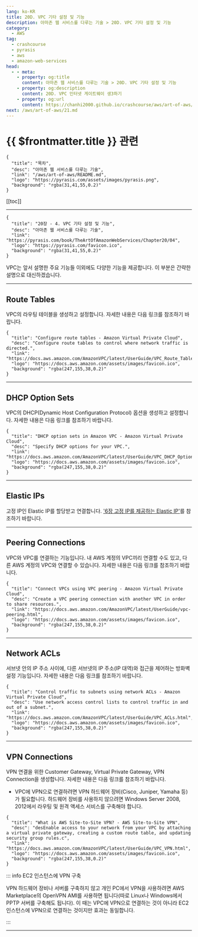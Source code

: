 ```yaml
---
lang: ko-KR
title: 20D. VPC 기타 설정 및 기능
description: 아마존 웹 서비스를 다루는 기술 > 20D. VPC 기타 설정 및 기능
category:
  - AWS
tag: 
  - crashcourse
  - pyrasis
  - aws 
  - amazon-web-services
head:
  - - meta:
    - property: og:title
      content: 아마존 웹 서비스를 다루는 기술 > 20D. VPC 기타 설정 및 기능
    - property: og:description
      content: 20D. VPC 인터넷 게이트웨이 생3하기
    - property: og:url
      content: https://chanhi2000.github.io/crashcourse/aws/art-of-aws/20D.html
next: /aws/art-of-aws/21.md
---
```


# {{ $frontmatter.title }} 관련

```component VPCard
{
  "title": "목차",
  "desc": "아마존 웹 서비스를 다루는 기술",
  "link": "/aws/art-of-aws/README.md",
  "logo": "https://pyrasis.com/assets/images/pyrasis.png",
  "background": "rgba(31,41,55,0.2)"
}
```

[[toc]]

---

```component VPCard
{
  "title": "20장 - 4. VPC 기타 설정 및 기능",
  "desc": "아마존 웹 서비스를 다루는 기술",
  "link": "https://pyrasis.com/book/TheArtOfAmazonWebServices/Chapter20/04",
  "logo": "https://pyrasis.com/favicon.ico",
  "background": "rgba(31,41,55,0.2)"
}
```

VPC는 앞서 설명한 주요 기능들 이외에도 다양한 기능을 제공합니다. 이 부분은 간략한 설명으로 대신하겠습니다.

---

## Route Tables

VPC의 라우팅 테이블을 생성하고 설정합니다. 자세한 내용은 다음 링크를 참조하기 바랍니다.

```component VPCard
{
  "title": "Configure route tables - Amazon Virtual Private Cloud",
  "desc": "Configure route tables to control where network traffic is directed.",
  "link": "https://docs.aws.amazon.com/AmazonVPC/latest/UserGuide/VPC_Route_Tables.html",
  "logo": "https://docs.aws.amazon.com/assets/images/favicon.ico",
  "background": "rgba(247,155,38,0.2)"
}
```

---

## DHCP Option Sets

VPC의 DHCP(Dynamic Host Configuration Protocol) 옵션을 생성하고 설정합니다. 자세한 내용은 다음 링크를 참조하기 바랍니다.<br>

```component VPCard
{
  "title": "DHCP option sets in Amazon VPC - Amazon Virtual Private Cloud",
  "desc": "Specify DHCP options for your VPC.",
  "link": "https://docs.aws.amazon.com/AmazonVPC/latest/UserGuide/VPC_DHCP_Options.html",
  "logo": "https://docs.aws.amazon.com/assets/images/favicon.ico",
  "background": "rgba(247,155,38,0.2)"
}
```

---

## Elastic IPs

고정 IP인 Elastic IP를 할당받고 연결합니다. ['6장 고정 IP를 제공하는 Elastic IP'](06.md)를 참조하기 바랍니다.

---

## Peering Connections

VPC와 VPC를 연결하는 기능입니다. 내 AWS 계정의 VPC끼리 연결할 수도 있고, 다른 AWS 계정의 VPC와 연결할 수 있습니다. 자세한 내용은 다음 링크를 참조하기 바랍니다.

```component VPCard
{
  "title": "Connect VPCs using VPC peering - Amazon Virtual Private Cloud",
  "desc": "Create a VPC peering connection with another VPC in order to share resources.",
  "link": "https://docs.aws.amazon.com/AmazonVPC/latest/UserGuide/vpc-peering.html",
  "logo": "https://docs.aws.amazon.com/assets/images/favicon.ico",
  "background": "rgba(247,155,38,0.2)"
}
```

---

## Network ACLs

서브넷 안의 IP 주소 사이에, 다른 서브넷의 IP 주소(IP 대역)와 접근을 제어하는 방화벽 설정 기능입니다. 자세한 내용은 다음 링크를 참조하기 바랍니다.

```component VPCard
{
  "title": "Control traffic to subnets using network ACLs - Amazon Virtual Private Cloud",
  "desc": "Use network access control lists to control traffic in and out of a subnet.",
  "link": "https://docs.aws.amazon.com/AmazonVPC/latest/UserGuide/VPC_ACLs.html",
  "logo": "https://docs.aws.amazon.com/assets/images/favicon.ico",
  "background": "rgba(247,155,38,0.2)"
}
```

---

## VPN Connections

VPN 연결을 위한 Customer Gateway, Virtual Private Gateway, VPN Connection을 생성합니다. 자세한 내용은 다음 링크를 참조하기 바랍니다.

- VPC에 VPN으로 연결하려면 VPN 하드웨어 장비(Cisco, Juniper, Yamaha 등)가 필요합니다. 하드웨어 장비를 사용하지 않으려면 Windows Server 2008, 2012에서 라우팅 및 원격 액세스 서비스를 구축해야 합니다.

```component VPCard
{
  "title": "What is AWS Site-to-Site VPN? - AWS Site-to-Site VPN",
  "desc": "desEnable access to your network from your VPC by attaching a virtual private gateway, creating a custom route table, and updating security group rules.c",
  "link": "https://docs.aws.amazon.com/AmazonVPC/latest/UserGuide/VPC_VPN.html",
  "logo": "https://docs.aws.amazon.com/assets/images/favicon.ico",
  "background": "rgba(247,155,38,0.2)"
}
```

::: info EC2 인스턴스에 VPN 구축

VPN 하드웨어 장비나 서버를 구축하지 않고 개인 PC에서 VPN을 사용하려면 AWS Marketplace의 OpenVPN AMI를 사용하면 됩니다(따로 Linux나 Windows에서 PPTP 서버를 구축해도 됩니다). 이 때는 VPC에 VPN으로 연결하는 것이 아니라 EC2 인스턴스에 VPN으로 연결하는 것이지만 효과는 동일합니다.

:::

---

<TagLinks />